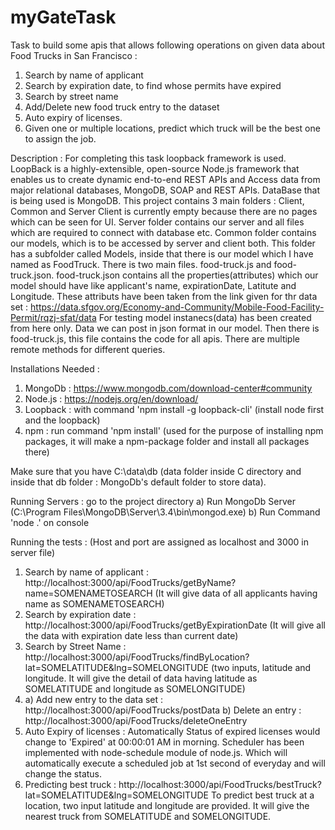 # myGateTask
Task to build some apis that allows following operations on given data about Food Trucks in San Francisco :
1) Search by name of applicant
2) Search by expiration date, to find whose permits have expired
3) Search by street name
4) Add/Delete new food truck entry to the data­set
5) Auto expiry of licenses.
6) Given one or multiple locations, predict which truck will be	 the best one to assign the job.	

Description : For completing this task loopback framework is used. LoopBack is a highly-extensible, open-source Node.js framework that enables us to create dynamic end-to-end REST APIs and Access data from major relational databases, MongoDB, SOAP and REST APIs. DataBase that is being used is MongoDB.
This project contains 3 main folders : Client, Common and Server
Client is currently empty because there are no pages which can be seen for UI. Server folder contains our server and all files which are required to connect with database etc. 
Common folder contains our models, which is to be accessed by server and client both. This folder has a subfolder called Models, inside that there is our model which I have named as FoodTruck. There is two main files. food-truck.js and food-truck.json.
food-truck.json contains all the properties(attributes) which our model should have like  applicant's name, expirationDate, Latitute and Longitude. These attributs have been taken from the link given for thr data set : https://data.sfgov.org/Economy-and-Community/Mobile-Food-Facility-Permit/rqzj-sfat/data
For testing model instanecs(data) has been created from here only. Data we can post in json format in our model. Then there is food-truck.js, this file contains the code for all apis. There are multiple remote methods for different queries. 

Installations Needed : 
1) MongoDb : https://www.mongodb.com/download-center#community 
2) Node.js : https://nodejs.org/en/download/
3) Loopback : with command 'npm install -g loopback-cli' (install node first and the loopback)
4) npm  :  run command 'npm install' (used for the purpose of installing npm packages, it will make a npm-package folder and install all packages there)

Make sure that you have C:\data\db (data folder inside C directory and inside that db folder : MongoDb's default folder to store data). 


Running Servers :
go to the project directory
a) Run MongoDb Server  (C:\Program Files\MongoDB\Server\3.4\bin\mongod.exe)
b) Run Command 'node .' on console


Running the tests : (Host and port are assigned as localhost and 3000 in server file)
1) Search by name of applicant : http://localhost:3000/api/FoodTrucks/getByName?name=SOMENAMETOSEARCH  (It will give data of all applicants having name as SOMENAMETOSEARCH)
2) Search by expiration date : http://localhost:3000/api/FoodTrucks/getByExpirationDate  (It will give all the data with expiration date less than current date)
3) Search by Street Name : http://localhost:3000/api/FoodTrucks/findByLocation?lat=SOMELATITUDE&lng=SOMELONGITUDE (two inputs, latitude and longitude. It will give the detail of data having latitude as SOMELATITUDE and longitude as SOMELONGITUDE)
4) a) Add new entry to the data set : http://localhost:3000/api/FoodTrucks/postData 
   b) Delete an entry : http://localhost:3000/api/FoodTrucks/deleteOneEntry
6) Auto Expiry of licenses : Automatically Status of expired licenses would change to 'Expired' at 00:00:01 AM in morning. Scheduler has been implemented with node-schedule module of node.js. Which will automatically execute a scheduled job at 1st second of everyday and will change the status.
7) Predicting best truck : http://localhost:3000/api/FoodTrucks/bestTruck?lat=SOMELATITUDE&lng=SOMELONGITUDE  To predict best truck at a location, two input latitude and longitude are provided. It will give the nearest truck from SOMELATITUDE and SOMELONGITUDE.


